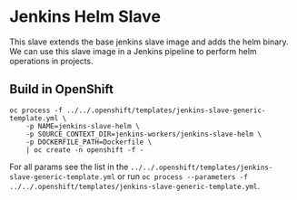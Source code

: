 # Jenkins Helm Slave

This slave extends the base jenkins slave image and adds the helm binary. We can use this slave image in a Jenkins pipeline to perform helm operations in projects.

## Build in OpenShift
```shell
oc process -f ../../.openshift/templates/jenkins-slave-generic-template.yml \
    -p NAME=jenkins-slave-helm \
    -p SOURCE_CONTEXT_DIR=jenkins-workers/jenkins-slave-helm \
    -p DOCKERFILE_PATH=Dockerfile \
    | oc create -n openshift -f -
```
For all params see the list in the `../../.openshift/templates/jenkins-slave-generic-template.yml` or run `oc process --parameters -f ../../.openshift/templates/jenkins-slave-generic-template.yml`.
